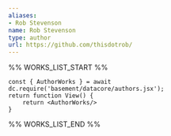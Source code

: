 ```yaml
---
aliases:
- Rob Stevenson
name: Rob Stevenson
type: author
url: https://github.com/thisdotrob/
---
```



%% WORKS_LIST_START %%

```datacorejsx
const { AuthorWorks } = await dc.require('basement/datacore/authors.jsx');
return function View() {
    return <AuthorWorks/>
}
```
%% WORKS_LIST_END %%